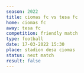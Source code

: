 ```yaml
---
season: 2022
title: ciomas fc vs tesa fc
home: ciomas fc
away: tesa fc
competition: friendly match
type: football
date: 17-03-2022 15:30
place: stadion desa ciomas
status: next match
result: false
---
```

